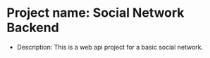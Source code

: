 # Project name: Social Network Backend
- Description: This is a web api project for a basic social network.
